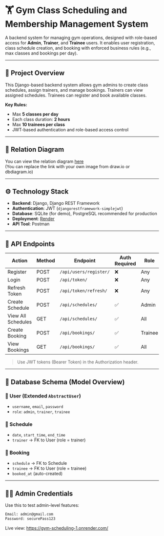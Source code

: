 # 🏋️ Gym Class Scheduling and Membership Management System

A backend system for managing gym operations, designed with role-based access for **Admin**, **Trainer**, and **Trainee** users. It enables user registration, class schedule creation, and booking with enforced business rules (e.g., max classes and bookings per day).

---

## 📌 Project Overview

This Django-based backend system allows gym admins to create class schedules, assign trainers, and manage bookings. Trainers can view assigned schedules. Trainees can register and book available classes.

**Key Rules:**
- Max **5 classes per day**
- Each class duration: **2 hours**
- Max **10 trainees per class**
- JWT-based authentication and role-based access control

---

## 🧩 Relation Diagram

You can view the relation diagram [here](https://i.imgur.com/dh3g6Go.png)  
(You can replace the link with your own image from draw.io or dbdiagram.io)

---

## ⚙️ Technology Stack

- **Backend**: Django, Django REST Framework
- **Authentication**: JWT (`djangorestframework-simplejwt`)
- **Database**: SQLite (for demo), PostgreSQL recommended for production
- **Deployment**: [Render](https://render.com)
- **API Tool**: Postman

---

## 🚀 API Endpoints

| Action                       | Method | Endpoint                           | Auth Required | Role      |
|-----------------------------|--------|------------------------------------|---------------|-----------|
| Register                    | POST   | `/api/users/register/`            | ❌            | Any       |
| Login                       | POST   | `/api/token/`                      | ❌            | Any       |
| Refresh Token               | POST   | `/api/token/refresh/`             | ❌            | Any       |
| Create Schedule             | POST   | `/api/schedules/`                 | ✅            | Admin     |
| View All Schedules          | GET    | `/api/schedules/`                 | ✅            | All       |
| Create Booking              | POST   | `/api/bookings/`                  | ✅            | Trainee   |
| View Bookings               | GET    | `/api/bookings/`                  | ✅            | All       |

> Use JWT tokens (Bearer Token) in the Authorization header.

---

## 🧮 Database Schema (Model Overview)

### 🔸 User (Extended `AbstractUser`)
- `username`, `email`, `password`
- `role`: `admin`, `trainer`, `trainee`

### 🔸 Schedule
- `date`, `start_time`, `end_time`
- `trainer` → FK to User (role = trainer)

### 🔸 Booking
- `schedule` → FK to Schedule
- `trainee` → FK to User (role = trainee)
- `booked_at` (auto-created)

---

## 🧑‍💼 Admin Credentials

Use this to test admin-level features:

```txt
Email: admin@gmail.com  
Password: securePass123  
```

Live view: https://gym-scheduling-1.onrender.com/
